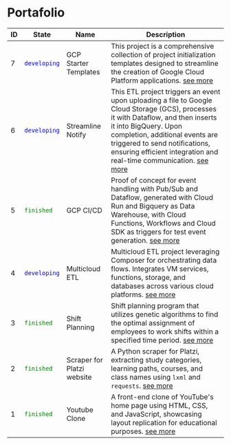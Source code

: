 # Portafolio


|ID|State|Name|Description|
|--|-----|----|-----------|
|7|<span style="color: blue;">`developing`</span>|GCP Starter Templates|This project is a comprehensive collection of project initialization templates designed to streamline the creation of Google Cloud Platform applications. [see more](./007__gcp_starter_template/)
|6|<span style="color: blue;">`developing`</span>|Streamline Notify|This ETL project triggers an event upon uploading a file to Google Cloud Storage (GCS), processes it with Dataflow, and then inserts it into BigQuery. Upon completion, additional events are triggered to send notifications, ensuring efficient integration and real-time communication. [see more](./006__streamline_notify/)
|5|<span style="color: green;">`finished`</span>|GCP CI/CD|Proof of concept for event handling with Pub/Sub and Dataflow, generated with Cloud Run and Bigquery as Data Warehouse, with Cloud Functions, Workflows and Cloud SDK as triggers for test event generation. [see more](./005__gcp_ci_cd/)
|4|<span style="color: blue;">`developing`</span>|Multicloud ETL|Multicloud ETL project leveraging Composer for orchestrating data flows. Integrates VM services, functions, storage, and databases across various cloud platforms. [see more](./004__multicloud_etl/)
|3|<span style="color: green;">`finished`</span>|Shift Planning|Shift planning program that utilizes genetic algorithms to find the optimal assignment of employees to work shifts within a specified time period. [see more](./003__shift_planning/)
|2|<span style="color: green;">`finished`</span>|Scraper for Platzi website|A Python scraper for Platzi, extracting study categories, learning paths, courses, and class names using `lxml` and `requests`. [see more](./002__platzi_scraper/)
|1|<span style="color: green;">`finished`</span>|Youtube Clone|A front-end clone of YouTube's home page using HTML, CSS, and JavaScript, showcasing layout replication for educational purposes. [see more](./001__youtube_clone/)
